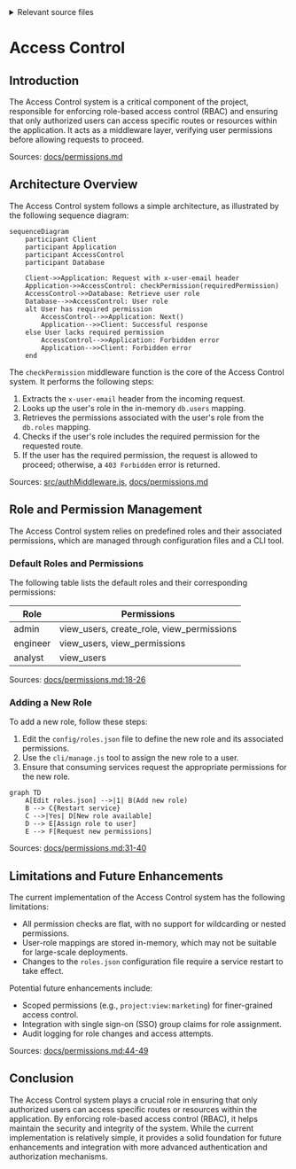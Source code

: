 <details>
<summary>Relevant source files</summary>

The following files were used as context for generating this wiki page:

- [src/authMiddleware.js](https://github.com/aanickode/access-control-service/blob/main/src/authMiddleware.js)
- [docs/permissions.md](https://github.com/aanickode/access-control-service/blob/main/docs/permissions.md)
</details>

# Access Control

## Introduction

The Access Control system is a critical component of the project, responsible for enforcing role-based access control (RBAC) and ensuring that only authorized users can access specific routes or resources within the application. It acts as a middleware layer, verifying user permissions before allowing requests to proceed.

Sources: [docs/permissions.md](https://github.com/aanickode/access-control-service/blob/main/docs/permissions.md)

## Architecture Overview

The Access Control system follows a simple architecture, as illustrated by the following sequence diagram:

```mermaid
sequenceDiagram
    participant Client
    participant Application
    participant AccessControl
    participant Database

    Client->>Application: Request with x-user-email header
    Application->>AccessControl: checkPermission(requiredPermission)
    AccessControl->>Database: Retrieve user role
    Database-->>AccessControl: User role
    alt User has required permission
        AccessControl-->>Application: Next()
        Application-->>Client: Successful response
    else User lacks required permission
        AccessControl-->>Application: Forbidden error
        Application-->>Client: Forbidden error
    end
```

The `checkPermission` middleware function is the core of the Access Control system. It performs the following steps:

1. Extracts the `x-user-email` header from the incoming request.
2. Looks up the user's role in the in-memory `db.users` mapping.
3. Retrieves the permissions associated with the user's role from the `db.roles` mapping.
4. Checks if the user's role includes the required permission for the requested route.
5. If the user has the required permission, the request is allowed to proceed; otherwise, a `403 Forbidden` error is returned.

Sources: [src/authMiddleware.js](https://github.com/aanickode/access-control-service/blob/main/src/authMiddleware.js), [docs/permissions.md](https://github.com/aanickode/access-control-service/blob/main/docs/permissions.md)

## Role and Permission Management

The Access Control system relies on predefined roles and their associated permissions, which are managed through configuration files and a CLI tool.

### Default Roles and Permissions

The following table lists the default roles and their corresponding permissions:

| Role     | Permissions                                |
|----------|---------------------------------------------|
| admin    | view_users, create_role, view_permissions   |
| engineer | view_users, view_permissions                |
| analyst  | view_users                                  |

Sources: [docs/permissions.md:18-26](https://github.com/aanickode/access-control-service/blob/main/docs/permissions.md#L18-L26)

### Adding a New Role

To add a new role, follow these steps:

1. Edit the `config/roles.json` file to define the new role and its associated permissions.
2. Use the `cli/manage.js` tool to assign the new role to a user.
3. Ensure that consuming services request the appropriate permissions for the new role.

```mermaid
graph TD
    A[Edit roles.json] -->|1| B(Add new role)
    B --> C{Restart service}
    C -->|Yes| D[New role available]
    D --> E[Assign role to user]
    E --> F[Request new permissions]
```

Sources: [docs/permissions.md:31-40](https://github.com/aanickode/access-control-service/blob/main/docs/permissions.md#L31-L40)

## Limitations and Future Enhancements

The current implementation of the Access Control system has the following limitations:

- All permission checks are flat, with no support for wildcarding or nested permissions.
- User-role mappings are stored in-memory, which may not be suitable for large-scale deployments.
- Changes to the `roles.json` configuration file require a service restart to take effect.

Potential future enhancements include:

- Scoped permissions (e.g., `project:view:marketing`) for finer-grained access control.
- Integration with single sign-on (SSO) group claims for role assignment.
- Audit logging for role changes and access attempts.

Sources: [docs/permissions.md:44-49](https://github.com/aanickode/access-control-service/blob/main/docs/permissions.md#L44-L49)

## Conclusion

The Access Control system plays a crucial role in ensuring that only authorized users can access specific routes or resources within the application. By enforcing role-based access control (RBAC), it helps maintain the security and integrity of the system. While the current implementation is relatively simple, it provides a solid foundation for future enhancements and integration with more advanced authentication and authorization mechanisms.